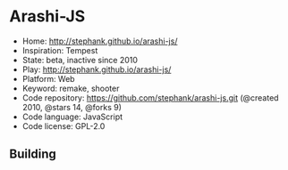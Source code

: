 # Arashi-JS

- Home: http://stephank.github.io/arashi-js/
- Inspiration: Tempest
- State: beta, inactive since 2010
- Play: http://stephank.github.io/arashi-js/
- Platform: Web
- Keyword: remake, shooter
- Code repository: https://github.com/stephank/arashi-js.git (@created 2010, @stars 14, @forks 9)
- Code language: JavaScript
- Code license: GPL-2.0

## Building
